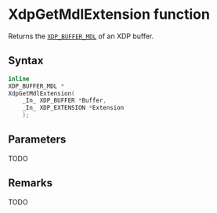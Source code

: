 # XdpGetMdlExtension function

Returns the [`XDP_BUFFER_MDL`](XDP_BUFFER_MDL.md) of an XDP buffer.

## Syntax

```C
inline
XDP_BUFFER_MDL *
XdpGetMdlExtension(
    _In_ XDP_BUFFER *Buffer,
    _In_ XDP_EXTENSION *Extension
    );
```

## Parameters

TODO

## Remarks

TODO
